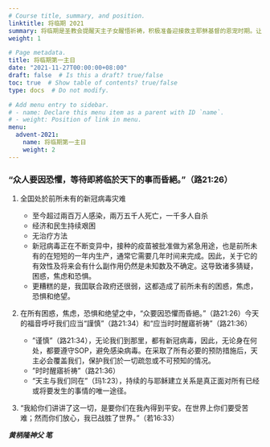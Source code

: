 ```yaml
---
# Course title, summary, and position.
linktitle: 将临期 2021
summary: 将临期是圣教会提醒天主子女醒悟祈祷，积极准备迎接救主耶稣基督的恩宠时期。让我们一起跟着黄神父的灵修日记提升自己的信仰及明白天主的心意。
weight: 1

# Page metadata.
title: 将临期第一主日
date: "2021-11-27T00:00:00+08:00"
draft: false  # Is this a draft? true/false
toc: true  # Show table of contents? true/false
type: docs  # Do not modify.

# Add menu entry to sidebar.
# - name: Declare this menu item as a parent with ID `name`.
# - weight: Position of link in menu.
menu:
  advent-2021:
    name: 将临期第一主日
    weight: 2
---
```


### “众人要因恐懼，等待即將临於天下的事而昏絕。”（路21:26）
1. 全囯处於前所未有的新冠病毒灾难
   - 至今超过兩百万人感染，兩万五千人死亡，一千多人自杀
   - 经济和民生持续艰困
   - 无治疗方法
   - 新冠病毒正在不断变异中，接种的疫苗被批准做为紧急用途，也是前所未有的在短短的一年内生产，通常它需要几年时间来完成。因此，关于它的有效性及将来会有什么副作用仍然是未知数及不确定。这导致诸多猜疑，困惑，焦虑和恐惧。
   - 更糟糕的是，我囯联合政府还很弱，这都造成了前所未有的困惑，焦虑，恐惧和绝望。

2. 在所有困惑，焦虑，恐惧和绝望之中，“众要因恐懼而昏絕。”（路21:26）今天的福音呼吁我们应当“謹慎”（路21:34）和“应当时时醒寤祈祷”（路21:36）
   - ”谨慎”（路21:34），无论我们到那里，都有新冠病毒，因此，无论身在何处，都要遵守SOP，避免感染病毒。在采取了所有必要的预防措施后，天主必会覆盖我们，保护我们於一切疏忽或不可预知的情况。
   - ”时时醒寤祈祷”（路21:36）
   - “天主与我们同在”（玛1:23），持续的与耶稣建立关系是真正面对所有已经或将要发生的事情的唯一途径。

3. “我給你们讲讲了这一切，是要你们在我內得到平安。在世界上你们要受苦难；然而你们放心，我已战胜了世界。”（若16:33）

___黄柄隆神父 笔___
